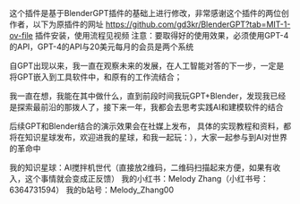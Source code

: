 这个插件是基于BlenderGPT插件的基础上进行修改，非常感谢这个插件的两位创作者，以下为原插件的网址
https://github.com/gd3kr/BlenderGPT?tab=MIT-1-ov-file
插件安装，使用流程见视频
注意：要取得好的使用效果，必须使用GPT-4的API，GPT-4的API与20美元每月的会员是两个系统

自GPT出现以来，我一直在观察未来的发展，在人工智能对答的下一步，一定是将GPT嵌入到工具软件中，和原有的工作流结合；

我一直在想，我能在其中做什么，直到前段时间我玩GPT+Blender，发现我已经是探索最前沿的那拨人了，接下来一年，我都会去思考实践AI和建模软件的结合

后续GPT和Blender结合的演示效果会在社媒上发布，
具体的实现教程和资料，都将在知识星球发布，欢迎进我的星球，和我一起玩：），大家一起参与到AI对世界的革命中

我的知识星球：AI搅拌机世代（直接放2维码，二维码扫描起来方便，如果有收入，这个事情就会变成正反馈）
我的小红书：Melody Zhang（小红书号：6364731594）
我的b站号：Melody_Zhang00

